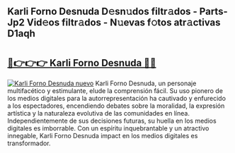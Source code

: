 ## Karli Forno Desnuda D𝚎sn𝚞dos filtr𝚊dos - Parts-Jp2 Vid𝚎os filtr𝚊dos - N𝚞evas f𝚘tos atr𝚊ctivas D1aqh

# <h2><a href="http://mb1kog.tromn.icu/?c=Karli+Forno+Desnuda">🔗👉👉👉 Karli Forno Desnuda 🔗🔗</a></h2>

[![Karli Forno Desnuda nuevo](https://i.imgur.com/pEAQMta.gif)](http://mb1kog.tromn.icu/?c=Karli+Forno+Desnuda)
Karli Forno Desnuda, un personaje multifacético y estimulante, elude la comprensión fácil. Su uso pionero de los medios digitales para la autorrepresentación ha cautivado y enfurecido a los espectadores, encendiendo debates sobre la moralidad, la expresión artística y la naturaleza evolutiva de las comunidades en línea. Independientemente de sus decisiones futuras, su huella en los medios digitales es imborrable. Con un espíritu inquebrantable y un atractivo innegable, Karli Forno Desnuda impact en los medios digitales es transformador.
